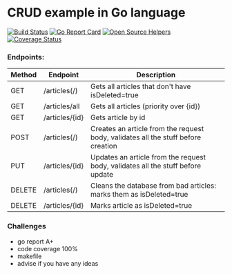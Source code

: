 # CRUD example in Go language

[![Build Status](https://travis-ci.com/al-tr/go-crud-example.svg?branch=master)](https://travis-ci.com/al-tr/go-crud-example) [![Go Report Card](https://goreportcard.com/badge/github.com/al-tr/go-crud-example)](https://goreportcard.com/report/github.com/al-tr/go-crud-example) [![Open Source Helpers](https://www.codetriage.com/al-tr/go-crud-example/badges/users.svg)](https://www.codetriage.com/al-tr/go-crud-example) [![Coverage Status](https://coveralls.io/repos/github/al-tr/go-crud-example/badge.svg?branch=master)](https://coveralls.io/github/al-tr/go-crud-example?branch=master)

### Endpoints:

| Method | Endpoint | Description |
| --- | --- | --- |
| GET | /articles(/) | Gets all articles that don't have isDeleted=true |
| GET | /articles/all | Gets all articles (priority over {id}) |
| GET | /articles/{id} | Gets article by id |
| POST | /articles(/) | Creates an article from the request body, validates all the stuff before creation | 
| PUT | /articles/{id} | Updates an article from the request body, validates all the stuff before update | 
| DELETE | /articles(/) | Cleans the database from bad articles: marks them as isDeleted=true |
| DELETE | /articles/{id} | Marks article as isDeleted=true |

### Challenges

- go report A+
- code coverage 100%
- makefile
- advise if you have any ideas
